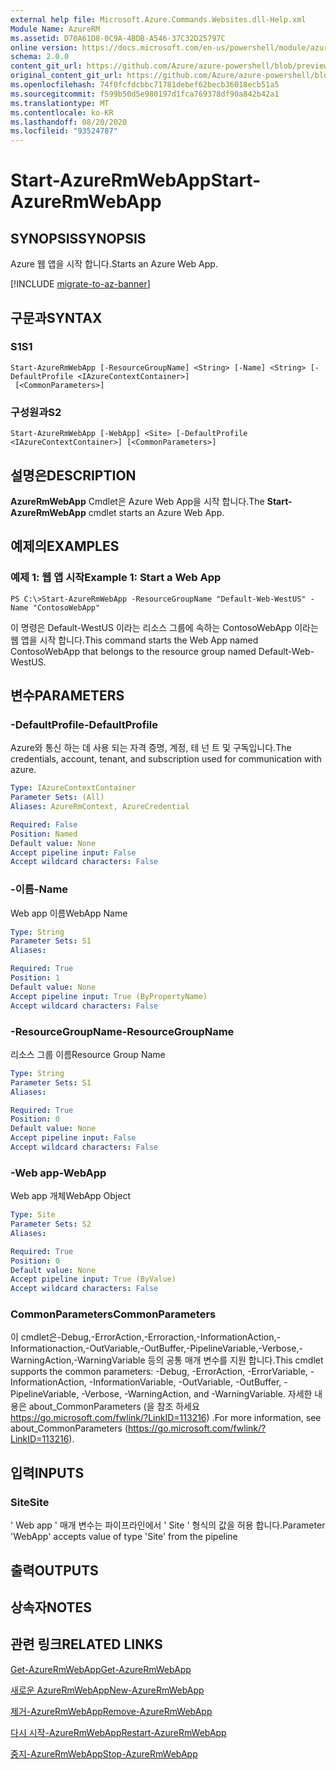 ```yaml
---
external help file: Microsoft.Azure.Commands.Websites.dll-Help.xml
Module Name: AzureRM
ms.assetid: D70A61D8-0C9A-4BDB-A546-37C32D25797C
online version: https://docs.microsoft.com/en-us/powershell/module/azurerm.websites/start-azurermwebapp
schema: 2.0.0
content_git_url: https://github.com/Azure/azure-powershell/blob/preview/src/ResourceManager/Websites/Commands.Websites/help/Start-AzureRmWebApp.md
original_content_git_url: https://github.com/Azure/azure-powershell/blob/preview/src/ResourceManager/Websites/Commands.Websites/help/Start-AzureRmWebApp.md
ms.openlocfilehash: 74f0fcfdcbbc71781debef62becb36018ecb51a5
ms.sourcegitcommit: f599b50d5e980197d1fca769378df90a842b42a1
ms.translationtype: MT
ms.contentlocale: ko-KR
ms.lasthandoff: 08/20/2020
ms.locfileid: "93524787"
---
```

# <span data-ttu-id="6e542-101">Start-AzureRmWebApp</span><span class="sxs-lookup"><span data-stu-id="6e542-101">Start-AzureRmWebApp</span></span>

## <span data-ttu-id="6e542-102">SYNOPSIS</span><span class="sxs-lookup"><span data-stu-id="6e542-102">SYNOPSIS</span></span>
<span data-ttu-id="6e542-103">Azure 웹 앱을 시작 합니다.</span><span class="sxs-lookup"><span data-stu-id="6e542-103">Starts an Azure Web App.</span></span>

[!INCLUDE [migrate-to-az-banner](../../includes/migrate-to-az-banner.md)]

## <span data-ttu-id="6e542-104">구문과</span><span class="sxs-lookup"><span data-stu-id="6e542-104">SYNTAX</span></span>

### <span data-ttu-id="6e542-105">S1</span><span class="sxs-lookup"><span data-stu-id="6e542-105">S1</span></span>
```
Start-AzureRmWebApp [-ResourceGroupName] <String> [-Name] <String> [-DefaultProfile <IAzureContextContainer>]
 [<CommonParameters>]
```

### <span data-ttu-id="6e542-106">구성원과</span><span class="sxs-lookup"><span data-stu-id="6e542-106">S2</span></span>
```
Start-AzureRmWebApp [-WebApp] <Site> [-DefaultProfile <IAzureContextContainer>] [<CommonParameters>]
```

## <span data-ttu-id="6e542-107">설명은</span><span class="sxs-lookup"><span data-stu-id="6e542-107">DESCRIPTION</span></span>
<span data-ttu-id="6e542-108">**AzureRmWebApp** Cmdlet은 Azure Web App을 시작 합니다.</span><span class="sxs-lookup"><span data-stu-id="6e542-108">The **Start-AzureRmWebApp** cmdlet starts an Azure Web App.</span></span>

## <span data-ttu-id="6e542-109">예제의</span><span class="sxs-lookup"><span data-stu-id="6e542-109">EXAMPLES</span></span>

### <span data-ttu-id="6e542-110">예제 1: 웹 앱 시작</span><span class="sxs-lookup"><span data-stu-id="6e542-110">Example 1: Start a Web App</span></span>
```
PS C:\>Start-AzureRmWebApp -ResourceGroupName "Default-Web-WestUS" -Name "ContosoWebApp"
```

<span data-ttu-id="6e542-111">이 명령은 Default-WestUS 이라는 리소스 그룹에 속하는 ContosoWebApp 이라는 웹 앱을 시작 합니다.</span><span class="sxs-lookup"><span data-stu-id="6e542-111">This command starts the Web App named ContosoWebApp that belongs to the resource group named Default-Web-WestUS.</span></span>

## <span data-ttu-id="6e542-112">변수</span><span class="sxs-lookup"><span data-stu-id="6e542-112">PARAMETERS</span></span>

### <span data-ttu-id="6e542-113">-DefaultProfile</span><span class="sxs-lookup"><span data-stu-id="6e542-113">-DefaultProfile</span></span>
<span data-ttu-id="6e542-114">Azure와 통신 하는 데 사용 되는 자격 증명, 계정, 테 넌 트 및 구독입니다.</span><span class="sxs-lookup"><span data-stu-id="6e542-114">The credentials, account, tenant, and subscription used for communication with azure.</span></span>

```yaml
Type: IAzureContextContainer
Parameter Sets: (All)
Aliases: AzureRmContext, AzureCredential

Required: False
Position: Named
Default value: None
Accept pipeline input: False
Accept wildcard characters: False
```

### <span data-ttu-id="6e542-115">-이름</span><span class="sxs-lookup"><span data-stu-id="6e542-115">-Name</span></span>
<span data-ttu-id="6e542-116">Web app 이름</span><span class="sxs-lookup"><span data-stu-id="6e542-116">WebApp Name</span></span>

```yaml
Type: String
Parameter Sets: S1
Aliases: 

Required: True
Position: 1
Default value: None
Accept pipeline input: True (ByPropertyName)
Accept wildcard characters: False
```

### <span data-ttu-id="6e542-117">-ResourceGroupName</span><span class="sxs-lookup"><span data-stu-id="6e542-117">-ResourceGroupName</span></span>
<span data-ttu-id="6e542-118">리소스 그룹 이름</span><span class="sxs-lookup"><span data-stu-id="6e542-118">Resource Group Name</span></span>

```yaml
Type: String
Parameter Sets: S1
Aliases: 

Required: True
Position: 0
Default value: None
Accept pipeline input: False
Accept wildcard characters: False
```

### <span data-ttu-id="6e542-119">-Web app</span><span class="sxs-lookup"><span data-stu-id="6e542-119">-WebApp</span></span>
<span data-ttu-id="6e542-120">Web app 개체</span><span class="sxs-lookup"><span data-stu-id="6e542-120">WebApp Object</span></span>

```yaml
Type: Site
Parameter Sets: S2
Aliases: 

Required: True
Position: 0
Default value: None
Accept pipeline input: True (ByValue)
Accept wildcard characters: False
```

### <span data-ttu-id="6e542-121">CommonParameters</span><span class="sxs-lookup"><span data-stu-id="6e542-121">CommonParameters</span></span>
<span data-ttu-id="6e542-122">이 cmdlet은-Debug,-ErrorAction,-Erroraction,-InformationAction,-Informationaction,-OutVariable,-OutBuffer,-PipelineVariable,-Verbose,-WarningAction,-WarningVariable 등의 공통 매개 변수를 지원 합니다.</span><span class="sxs-lookup"><span data-stu-id="6e542-122">This cmdlet supports the common parameters: -Debug, -ErrorAction, -ErrorVariable, -InformationAction, -InformationVariable, -OutVariable, -OutBuffer, -PipelineVariable, -Verbose, -WarningAction, and -WarningVariable.</span></span> <span data-ttu-id="6e542-123">자세한 내용은 about_CommonParameters (을 참조 하세요 https://go.microsoft.com/fwlink/?LinkID=113216) .</span><span class="sxs-lookup"><span data-stu-id="6e542-123">For more information, see about_CommonParameters (https://go.microsoft.com/fwlink/?LinkID=113216).</span></span>

## <span data-ttu-id="6e542-124">입력</span><span class="sxs-lookup"><span data-stu-id="6e542-124">INPUTS</span></span>

### <span data-ttu-id="6e542-125">Site</span><span class="sxs-lookup"><span data-stu-id="6e542-125">Site</span></span>
<span data-ttu-id="6e542-126">' Web app ' 매개 변수는 파이프라인에서 ' Site ' 형식의 값을 허용 합니다.</span><span class="sxs-lookup"><span data-stu-id="6e542-126">Parameter 'WebApp' accepts value of type 'Site' from the pipeline</span></span>

## <span data-ttu-id="6e542-127">출력</span><span class="sxs-lookup"><span data-stu-id="6e542-127">OUTPUTS</span></span>

## <span data-ttu-id="6e542-128">상속자</span><span class="sxs-lookup"><span data-stu-id="6e542-128">NOTES</span></span>

## <span data-ttu-id="6e542-129">관련 링크</span><span class="sxs-lookup"><span data-stu-id="6e542-129">RELATED LINKS</span></span>

[<span data-ttu-id="6e542-130">Get-AzureRmWebApp</span><span class="sxs-lookup"><span data-stu-id="6e542-130">Get-AzureRmWebApp</span></span>](./Get-AzureRmWebApp.md)

[<span data-ttu-id="6e542-131">새로운 AzureRmWebApp</span><span class="sxs-lookup"><span data-stu-id="6e542-131">New-AzureRmWebApp</span></span>](./New-AzureRmWebApp.md)

[<span data-ttu-id="6e542-132">제거-AzureRmWebApp</span><span class="sxs-lookup"><span data-stu-id="6e542-132">Remove-AzureRmWebApp</span></span>](./Remove-AzureRmWebApp.md)

[<span data-ttu-id="6e542-133">다시 시작-AzureRmWebApp</span><span class="sxs-lookup"><span data-stu-id="6e542-133">Restart-AzureRmWebApp</span></span>](./Restart-AzureRmWebApp.md)

[<span data-ttu-id="6e542-134">중지-AzureRmWebApp</span><span class="sxs-lookup"><span data-stu-id="6e542-134">Stop-AzureRmWebApp</span></span>](./Stop-AzureRmWebApp.md)


